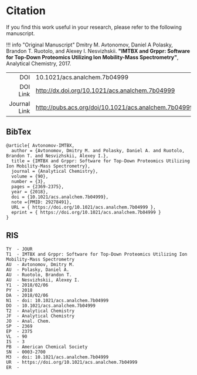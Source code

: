 # Citation

If you find this work useful in your research, please refer to the following
manuscript.

!!! info "Original Manuscript"
    Dmitry M. Avtonomov, Daniel A Polasky, Brandon T. Ruotolo, and Alexey I.
    Nesvizhskii. **"IMTBX and Grppr: Software for Top-Down Proteomics Utilizing Ion
    Mobility-Mass Spectrometry"**, Analytical Chemistry, 2017.

<table align="center">
    <tr>
        <td align="right">DOI</td>
        <td align="left">10.1021/acs.analchem.7b04999</td>
    </tr>
    <tr>
        <td align="right">DOI Link</td>
        <td align="left"><a href="http://dx.doi.org/10.1021/acs.analchem.7b04999">http://dx.doi.org/10.1021/acs.analchem.7b04999</a></td>
    </tr>
    <tr>
        <td align="right">Journal Link</td>
        <td align="left"><a href="http://pubs.acs.org/doi/10.1021/acs.analchem.7b04999">http://pubs.acs.org/doi/10.1021/acs.analchem.7b04999</a></td>
    </tr>
</table>

## BibTex
```
@article{ Avtonomov-IMTBX,
  author = {Avtonomov, Dmitry M. and Polasky, Daniel A. and Ruotolo, Brandon T. and Nesvizhskii, Alexey I.},
  title = {IMTBX and Grppr: Software for Top-Down Proteomics Utilizing Ion Mobility-Mass Spectrometry},
  journal = {Analytical Chemistry},
  volume = {90},
  number = {3},
  pages = {2369-2375},
  year = {2018},
  doi = {10.1021/acs.analchem.7b04999},
  note ={PMID: 29278491},
  URL = { https://doi.org/10.1021/acs.analchem.7b04999 },
  eprint = { https://doi.org/10.1021/acs.analchem.7b04999 }
}
```

## RIS
```
TY  - JOUR
T1  - IMTBX and Grppr: Software for Top-Down Proteomics Utilizing Ion Mobility-Mass Spectrometry
AU  - Avtonomov, Dmitry M.
AU  - Polasky, Daniel A.
AU  - Ruotolo, Brandon T.
AU  - Nesvizhskii, Alexey I.
Y1  - 2018/02/06
PY  - 2018
DA  - 2018/02/06
N1  - doi: 10.1021/acs.analchem.7b04999
DO  - 10.1021/acs.analchem.7b04999
T2  - Analytical Chemistry
JF  - Analytical Chemistry
JO  - Anal. Chem.
SP  - 2369
EP  - 2375
VL  - 90
IS  - 3
PB  - American Chemical Society
SN  - 0003-2700
M3  - doi: 10.1021/acs.analchem.7b04999
UR  - https://doi.org/10.1021/acs.analchem.7b04999
ER  -
```
